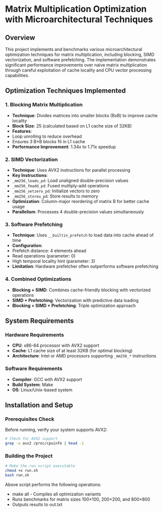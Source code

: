 # Matrix Multiplication Optimization with Microarchitectural Techniques

## Overview

This project implements and benchmarks various microarchitectural optimization techniques for matrix multiplication, including blocking, SIMD vectorization, and software prefetching. The implementation demonstrates significant performance improvements over naive matrix multiplication through careful exploitation of cache locality and CPU vector processing capabilities.


## Optimization Techniques Implemented

### 1. Blocking Matrix Multiplication
- **Technique**: Divides matrices into smaller blocks (BxB) to improve cache locality
- **Block Size**: 25 (calculated based on L1 cache size of 32KB)
- **Features**: 
 - Loop unrolling to reduce overhead
 - Ensures 3 B×B blocks fit in L1 cache
- **Performance Improvement**: 1.34x to 1.71x speedup

### 2. SIMD Vectorization
- **Technique**: Uses AVX2 instructions for parallel processing
- **Key Instructions**:
 - `_mm256_loadu_pd`: Load unaligned double-precision values
 - `_mm256_fmadd_pd`: Fused multiply-add operations
 - `_mm256_setzero_pd`: Initialize vectors to zero
 - `_mm256_storeu_pd`: Store results to memory
- **Optimization**: Column-major reordering of matrix B for better cache usage
- **Parallelism**: Processes 4 double-precision values simultaneously

### 3. Software Prefetching
- **Technique**: Uses `__builtin_prefetch` to load data into cache ahead of time
- **Configuration**: 
 - Prefetch distance: 4 elements ahead
 - Read operations (parameter: 0)
 - High temporal locality hint (parameter: 3)
- **Limitation**: Hardware prefetcher often outperforms software prefetching

### 4. Combined Optimizations
- **Blocking + SIMD**: Combines cache-friendly blocking with vectorized operations
- **SIMD + Prefetching**: Vectorization with predictive data loading
- **Blocking + SIMD + Prefetching**: Triple optimization approach

## System Requirements

### Hardware Requirements
- **CPU**: x86-64 processor with AVX2 support
- **Cache**: L1 cache size of at least 32KB (for optimal blocking)
- **Architecture**: Intel or AMD processors supporting `_mm256_*` instructions

### Software Requirements
- **Compiler**: GCC with AVX2 support
- **Build System**: Make
- **OS**: Linux/Unix-based system

## Installation and Setup

### Prerequisites Check
Before running, verify your system supports AVX2:
```bash
# Check for AVX2 support
grep -o avx2 /proc/cpuinfo | head -1
```

### Building the Project
```bash
# Make the run script executable
chmod +x run.sh
bash run.sh
```
Above script performs the following operations:
- make all - Compiles all optimization variants
- Runs benchmarks for matrix sizes 100×100, 200×200, and 800×800
- Outputs results to out.txt
